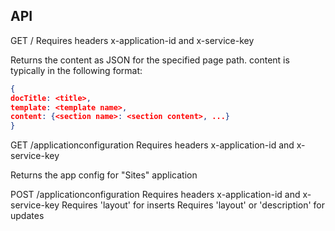 ## API ##
GET /<page path>
Requires headers x-application-id and x-service-key

Returns the content as JSON for the specified page path.
content is typically in the following format:
```json
{
docTitle: <title>, 
template: <template name>,
content: {<section name>: <section content>, ...}
}
```

GET /applicationconfiguration
Requires headers x-application-id and x-service-key

Returns the app config for "Sites" application

POST /applicationconfiguration
Requires headers x-application-id and x-service-key
Requires 'layout' for inserts
Requires 'layout' or 'description' for updates